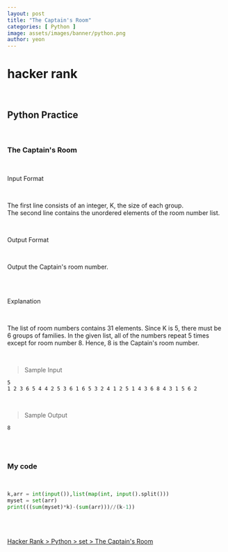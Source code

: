 ```yaml
---
layout: post
title: "The Captain's Room"
categories: [ Python ]
image: assets/images/banner/python.png
author: yeon
---
```


# hacker rank

<br>

## Python Practice

<br>

### The Captain's Room

<br>

Input Format

<br>

The first line consists of an integer, K, the size of each group. <br>
The second line contains the unordered elements of the room number list. <br>

<br>

Output Format

<br>

Output the Captain's room number.

<br><br>

Explanation

<br>

The list of room numbers contains 31 elements. Since K is 5, there must be 6 groups of families. In the given list, all of the numbers repeat 5 times except for room number 8. 
Hence, 8 is the Captain's room number.

<br>

> Sample Input
~~~
5
1 2 3 6 5 4 4 2 5 3 6 1 6 5 3 2 4 1 2 5 1 4 3 6 8 4 3 1 5 6 2 
~~~

<br>

> Sample Output
~~~
8
~~~

<br><br>

### My code

<br>

```python
k,arr = int(input()),list(map(int, input().split()))
myset = set(arr)
print(((sum(myset)*k)-(sum(arr)))//(k-1))

```

<br>
<br>

[Hacker Rank > Python > set > The Captain's Room ](https://www.hackerrank.com/challenges/py-the-captains-room/problem)